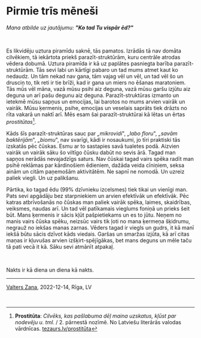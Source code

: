 # Pirmie trīs mēneši

*Mana atbilde uz jautājumu: **"Ko tad Tu vispār ēd?"***

</br>

Es likvidēju uztura piramīdu saknē, tās pamatos. Izrādās tā nav domāta cilvēkiem, tā iekārtota priekš parazīt-struktūrām, kuru centrāle atrodas vēdera dobumā. Uztura piramīda ir kā uz paplātes pasniegta barība parazīt-struktūrām. Tās sevi labi un kārtīgi pabaro un tad mums atmet kaut ko nedaudz. Un tām nekad nav gana, tām vajag vēl un vēl, un tad vēl šo un drusciņ to, tik reti ir tie brīži, kad ir gana un miers no ēšanas maratoniem. Tās mūs vēl māna, vazā mūsu psihi aiz deguna, vazā mūsu garšu izjūtu aiz deguna un arī pašu degunu aiz deguna. Parazīt-struktūras izmanto un ietekmē mūsu sapņus un emocijas, lai barotos no mums arvien vairāk un vairāk. Mūsu ķermenis, psihe, emocijas un veselais saprāts tiek drāzts no rīta vakarā un naktī arī. Mēs esam šai parazīt-struktūrai kā lētas un ērtas *prostitūtas*[^1].

Kāds šīs parazīt-struktūras sauc par *„mikrovidi*", *„labo floru*", *„savām baktērijām*", *„biomu*", nav svarīgi, kādi ir nosaukumi, jo tīri praktiski tās izskatās pēc čūskas. Esmu ar to sastapies savā tualetes podā. Aizvien vairāk un vairāk sāku šo viltīgo čūsku dabūt no sevis ārā. Tagad man sapņos nerādās nevajadzīgs saturs. Nav čūskai tagad vairs spēka radīt man psihē reklāmas par kārdinošiem ēdieniem, dažāda veida cīniņiem, seksa ainām un citām paņemošām aktivitātēm. Ne sapnī ne nomodā. Un uzreiz paliek viegli. Un uz palikšanu.

Pārtika, ko tagad ēdu (99% dzīvnieku izcelsmes) tiek tikai un vienīgi man. Pats sevi apgādāju bez starpniekiem un arvien efektīvāk un efektīvāk. Pēc katras atbrīvošanās no čūskas man paliek vairāk spēka, laimes, skaidrības, veiksmes, naudas arī. Un tad vēl patīkamais vieglums foniņā un prieks šeit būt. Mans ķermenis ir sācis kļūt pašpietiekams un es to jūtu. Neņem no manis vairs čūska spēku, neizsūc vairs tik ļoti no mana ķermeņa šķidrumu, negrauž no iekšas manas zarnas. Vēders tagad ir viegls un gudrs, it kā manī iekšā būtu sācis dzīvot kāds viedais. Garšas un smaržas izjūta, kā arī citas maņas ir kļuvušas arvien izšķirt-spējīgākas, bet mans deguns un mēle taču tā pati vecā it kā. Sāku sevi atmānīt atpakaļ.

</br>

Nakts ir kā diena un diena kā nakts.

---

[Valters Zana](https://valterszana.lv), 2022-12-14, Rīga, LV

</br>

[^1]: **Prostitūta**: *Cilvēks, kas pašlabuma dēļ maina uzskatus, kļūst par nodevēju u. tml.* / 2. pārnestā nozīmē. No Latviešu literārās valodas vārdnīcas. [tezaurs.lv/prostitūta](https://tezaurs.lv/prostitūta)
